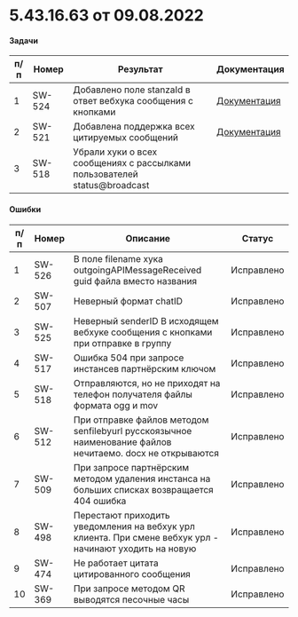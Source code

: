 # 5.43.16.63 от 09.08.2022

#### Задачи

п/п | Номер | Результат | Документация
----- | ----- | ----- | -----
1 | SW-524 | Добавлено поле stanzaId в ответ вебхука сообщения с кнопками | [Документация](/../docs/api/receiving/notifications-format/selected-buttons/ButtonsResponseMessage/)
2 | SW-521 | Добавлена поддержка всех цитируемых сообщений | [Документация](/docs/api/receiving/notifications-format/incoming-message/QuotedMessage/)
3 | SW-518 | Убрали хуки о всех сообщениях с рассылками пользователей status@broadcast | 

#### Ошибки

п/п | Номер | Описание | Статус
----- | ----- | ----- | -----
1| SW-526 | В поле filename хука outgoingAPIMessageReceived guid файла вместо названия | Исправлено
2| SW-507 | Неверный формат chatID | Исправлено
3| SW-525 | Неверный senderID В исходящем вебхуке сообщения с кнопками при отправке в группу | Исправлено
4| SW-517 | Ошибка 504 при запросе инстансев партнёрским ключом | Исправлено
5| SW-518 | Отправляются, но не приходят на телефон получателя файлы формата ogg и mov | Исправлено
6| SW-512 | При отправке файлов методом senfilebyurl русскоязычное наименование файлов нечитаемо. docx не открываются | Исправлено
7| SW-509 | При запросе партнёрским методом удаления инстанса на больших списках возвращается 404 ошибка | Исправлено
8| SW-498 | Перестают приходить уведомления на вебхук урл клиента. При смене вебхук урл - начинают уходить на новую | Исправлено
9| SW-474 | Не работает цитата цитированного сообщения | Исправлено
10| SW-369 | При запросе методом QR выводятся песочные часы | Исправлено